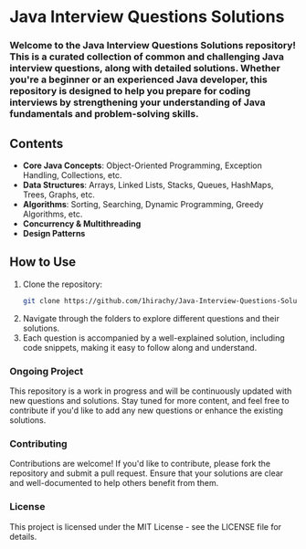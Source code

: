 # Java Interview Questions Solutions
### Welcome to the Java Interview Questions Solutions repository! This is a curated collection of common and challenging Java interview questions, along with detailed solutions. Whether you're a beginner or an experienced Java developer, this repository is designed to help you prepare for coding interviews by strengthening your understanding of Java fundamentals and problem-solving skills.

## Contents

- **Core Java Concepts**: Object-Oriented Programming, Exception Handling, Collections, etc.
- **Data Structures**: Arrays, Linked Lists, Stacks, Queues, HashMaps, Trees, Graphs, etc.
- **Algorithms**: Sorting, Searching, Dynamic Programming, Greedy Algorithms, etc.
- **Concurrency & Multithreading**
- **Design Patterns**

## How to Use

1. Clone the repository:
   ```bash
   git clone https://github.com/1hirachy/Java-Interview-Questions-Solutions.git
2. Navigate through the folders to explore different questions and their solutions.
3. Each question is accompanied by a well-explained solution, including code snippets, making it easy to follow along and understand.

### Ongoing Project
This repository is a work in progress and will be continuously updated with new questions and solutions. Stay tuned for more content, and feel free to contribute if you'd like to add any new questions or enhance the existing solutions.

### Contributing
Contributions are welcome! If you'd like to contribute, please fork the repository and submit a pull request. Ensure that your solutions are clear and well-documented to help others benefit from them.

### License
This project is licensed under the MIT License - see the LICENSE file for details.
